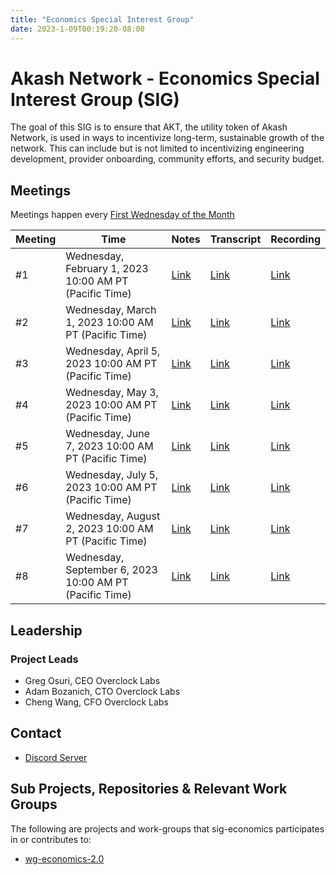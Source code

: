 ```yaml
---
title: "Economics Special Interest Group"
date: 2023-1-09T00:19:20-08:00
---
```


# Akash Network - Economics Special Interest Group (SIG)

The goal of this SIG is to ensure that AKT, the utility token of Akash Network, is used in ways to incentivize long-term, sustainable growth of the network. This can include but is not limited to incentivizing engineering development, provider onboarding, community efforts, and security budget.
## Meetings

Meetings happen every [First Wednesday of the Month](https://calendar.google.com/calendar/u/0?cid=Y18yNWU1ZTM3NDhlNGM0YWI3YTU1ZjQxZmJjNWViZWJjYzBhMDNiNDBmYjAyODc4NWYxNDE1OWJmYWViZWExMmUyQGdyb3VwLmNhbGVuZGFyLmdvb2dsZS5jb20)

| Meeting | Time | Notes | Transcript | Recording
| --- | --- | --- | --- | --- |
| #1 | Wednesday, February 1, 2023 10:00 AM PT (Pacific Time) | [Link](meetings/001-2023-02-01.md) | [Link](meetings/001-2023-02-01.md#transcript) | [Link](https://2fcdf3q4tmqictuygtzlcutkagumlk7z2bayh3ren5x3hbp5el7a.arweave.net/0UQy7hybIIFOmDTysVJqAajFq_nQQYPuJG9vs4X9Iv4)
| #2 | Wednesday, March 1, 2023 10:00 AM PT (Pacific Time) | [Link](meetings/002-2023-03-01.md) | [Link](meetings/002-2023-03-01.md#transcript) | [Link](https://vuyt47n5ybxp7xreixfqbigow2sl46sfhjtzbvpr4alcorbnimxa.arweave.net/rTE-fb3Abv_eJEXLAKDOtqS-ekU6Z5DV8eAWJ0QtQy4)
| #3 | Wednesday, April 5, 2023 10:00 AM PT (Pacific Time) | [Link](meetings/003-2023-04-05.md) | [Link](meetings/003-2023-04-05.md#transcript) | [Link](https://3vgsbypnydwrpxofcbsnlhgzej5n3kwevcnd5donrln33vdhbgvq.arweave.net/3U0g4e3A7RfdxRBk1ZzZInrdqsSomj6NzYrbvdRnCas)
| #4 | Wednesday, May 3, 2023 10:00 AM PT (Pacific Time) | [Link](meetings/004-2023-05-03.md) | [Link](meetings/004-2023-05-03.md#transcript) | [Link](https://hem6lyfjoxtivkxsect54uk3bghvymqqaqdne3vhpikd5tm3zoua.arweave.net/ORnl4Kl15oqq8iCn3lFbCY9cMhAEBtJup3oUPs2by6g)
| #5 | Wednesday, June 7, 2023 10:00 AM PT (Pacific Time) | [Link](meetings/005-2023-06-07.md) | [Link](meetings/005-2023-06-07.md#transcript) | [Link](https://y4hkhdbthqe7x3vfq3ixuqy4uq4wysrtxetuezbkomacwezpqjgq.arweave.net/xw6jjDM8CfvupYbRekMcpDlsSjO5J0JkKnMAKxMvgk0)
| #6 | Wednesday, July 5, 2023 10:00 AM PT (Pacific Time) | [Link](meetings/006-2023-07-05.md) | [Link](meetings/006-2023-07-05.md#transcript) | [Link](https://h2cpwx7cvuhq7gn2rqgbm2nn34r3ie7vppfmgnbpyzmp3sbnqw3q.arweave.net/PoT7X-KtDw-ZuowMFmmt3yO0E_V7ysM0L8ZY_cgthbc)
| #7 | Wednesday, August 2, 2023 10:00 AM PT (Pacific Time) | [Link](https://github.com/akash-network/community/blob/main/sig-economics/meetings/007-2023-08-02.md) | [Link](https://github.com/akash-network/community/blob/main/sig-economics/meetings/007-2023-08-02.md#transcript) | [Link](https://fc2diejm5vhix53dnrxh7dh2bflkuufterrrnmjb54ng4ojumtkq.arweave.net/KLQ0ESztTov3Y2xuf4z6CVaqULMkYxaxIe8abjk0ZNU)
| #8 | Wednesday, September 6, 2023 10:00 AM PT (Pacific Time) | [Link](https://github.com/akash-network/community/blob/main/sig-economics/meetings/008-2023-09-06.md) | [Link](https://github.com/akash-network/community/blob/main/sig-economics/meetings/008-2023-09-06.md#transcript) | [Link](https://nlzzmaec3zpmorkyh3f4w3tep2hy444funhf645cqroo7x4qtusa.arweave.net/avOWAILeXsdFWD7Ly25kfo-Oc4WjTl9zooRc79-QnSQ)

## Leadership

### Project Leads

* Greg Osuri, CEO Overclock Labs
* Adam Bozanich, CTO Overclock Labs
* Cheng Wang, CFO Overclock Labs

## Contact

- [Discord Server](https://discord.com/channels/747885925232672829/1062752068907044985/1069627540509036686)

## Sub Projects, Repositories & Relevant Work Groups

The following are projects and work-groups that sig-economics participates in or contributes to:

- [wg-economics-2.0](../wg-economics-2.0)
